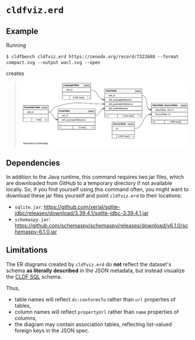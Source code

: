 # `cldfviz.erd`

## Example

Running
```shell
$ cldfbench cldfviz.erd https://zenodo.org/record/7322688 --format compact.svg --output wacl.svg --open
```
creates
> ![WACL ERD](output/wacl.svg)


## Dependencies

In addition to the Java runtime, this command requires two jar files, which are downloaded from GitHub to a
temporary directory if not available locally. So, if you find yourself using this command often, you might want to
download these jar files yourself and point `cldfviz.erd` to their locations:

- `sqlite.jar`: https://github.com/xerial/sqlite-jdbc/releases/download/3.39.4.1/sqlite-jdbc-3.39.4.1.jar
- `schemaspy.jar`: https://github.com/schemaspy/schemaspy/releases/download/v6.1.0/schemaspy-6.1.0.jar


## Limitations

The ER diagrams created by `cldfviz.erd` do **not** reflect the dataset's schema **as literally described** in
the JSON metadata, but instead visualize the [CLDF SQL](https://github.com/cldf/cldf/blob/master/extensions/sql.md) schema.

Thus,
- table names will reflect `dc:conformsTo` rather than `url` properties of tables,
- column names will reflect `propertyUrl` rather than `name` properties of columns,
- the diagram may contain association tables, reflecting list-valued foreign keys in the JSON spec.
